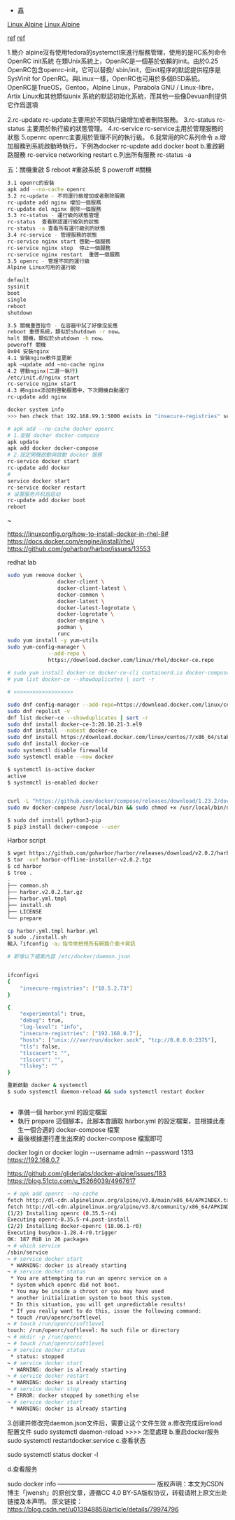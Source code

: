 * [舙](http://rhel.idlls6wdbint.instruqt.io:8080/)

[Linux Alpine](https://www.cnblogs.com/jackadam/p/9290366.html)
[Linux Alpine](https://juejin.cn/post/7024096619318476814)

[ref](https://ithelp.ithome.com.tw/articles/10249640)
[ref](https://medium.com/starbugs/%E7%94%A8-harbor-%E6%9E%B6%E8%A8%AD%E7%A7%81%E6%9C%89-docker-%E5%80%89%E5%BA%AB-9e7eb2bbf769)

1.簡介
alpine沒有使用fedora的systemctl來進行服務管理，使用的是RC系列命令
OpenRC init系統
在類Unix系統上，OpenRC是一個基於依賴的init。由於0.25 OpenRC包含openrc-init，它可以替換/ sbin/init，但init程序的默認提供程序是SysVinit for OpenRC。與Linux一樣，OpenRC也可用於多個BSD系統。
OpenRC是TrueOS，Gentoo，Alpine Linux，Parabola GNU / Linux-libre，Artix Linux和其他類似unix 系統的默認初始化系統，而其他一些像Devuan則提供它作爲選項

2.rc-update
rc-update主要用於不同執行級增加或者刪除服務。
3.rc-status
rc-status 主要用於執行級的狀態管理。
4.rc-service
rc-service主用於管理服務的狀態
5.openrc
openrc主要用於管理不同的執行級。
6.我常用的RC系列命令
a.增加服務到系統啟動時執行，下例為docker
rc-update add docker boot
b.重啟網路服務
rc-service networking restart
c.列出所有服務
rc-status -a

五：關機重啟
$ reboot #重啟系統
$ poweroff #關機

```sh
3.1 openrc的安裝
apk add --no-cache openrc
3.2 rc-update - 不同運行級增加或者刪除服務
rc-update add nginx 增加一個服務
rc-update del nginx 刪除一個服務
3.3 rc-status - 運行級的狀態管理
rc-status  查看默認運行級別的狀態
rc-status -a 查看所有運行級別的狀態
3.4 rc-service - 管理服務的狀態
rc-service nginx start 啓動一個服務
rc-service nginx stop  停止一個服務
rc-service nginx restart  重啓一個服務
3.5 openrc - 管理不同的運行級
Alpine Linux可用的運行級

default
sysinit
boot
single
reboot
shutdown

3.5 關機重啓指令 - 在容器中試了好像沒反應
reboot 重啓系統，類似於shutdown -r now。
halt 關機，類似於shutdown -h now。
poweroff 關機
0x04 安裝nginx
4.1 安裝nginx軟件並更新
apk –update add –no-cache nginx
4.2 啓動nginx(二選一執行)
/etc/init.d/nginx start
rc-service nginx start
4.3 將nginx添加到啓動服務中，下次開機自動運行
rc-update add nginx

docker system info 
>>> hen check that 192.168.99.1:5000 exists in "insecure-registries" section
```


```sh
# apk add --no-cache docker openrc
# 1.安裝 docker docker-compose
apk update
apk add docker docker-compose
# 2.設定開機啟動與啟動 docker 服務
rc-service docker start
rc-update add docker
# 
service docker start
rc-service docker restart
# 设置服务开机自启动
rc-update add docker boot
reboot
```
~ 


https://linuxconfig.org/how-to-install-docker-in-rhel-8#
https://docs.docker.com/engine/install/rhel/
https://github.com/goharbor/harbor/issues/13553

redhat lab
```sh
sudo yum remove docker \
                docker-client \
                docker-client-latest \
                docker-common \
                docker-latest \
                docker-latest-logrotate \
                docker-logrotate \
                docker-engine \
                podman \
                runc
sudo yum install -y yum-utils
sudo yum-config-manager \
             --add-repo \
             https://download.docker.com/linux/rhel/docker-ce.repo       
             
# sudo yum install docker-ce docker-ce-cli containerd.io docker-compose-plugin
# yum list docker-ce --showduplicates | sort -r

# >>>>>>>>>>>>>>>>>>>

sudo dnf config-manager --add-repo=https://download.docker.com/linux/centos/docker-ce.repo
sudo dnf repolist -v
dnf list docker-ce --showduplicates | sort -r
sudo dnf install docker-ce-3:20.10.21-3.el9
sudo dnf install --nobest docker-ce
sudo dnf install https://download.docker.com/linux/centos/7/x86_64/stable/Packages/containerd.io-1.2.6-3.3.el7.x86_64.rpm
sudo dnf install docker-ce
sudo systemctl disable firewalld
sudo systemctl enable --now docker

$ systemctl is-active docker
active
$ systemctl is-enabled docker


curl -L "https://github.com/docker/compose/releases/download/1.23.2/docker-compose-$(uname -s)-$(uname -m)" -o docker-compose
sudo mv docker-compose /usr/local/bin && sudo chmod +x /usr/local/bin/docker-compose

$ sudo dnf install python3-pip
$ pip3 install docker-compose --user
```


Harbor script

```sh
$ wget https://github.com/goharbor/harbor/releases/download/v2.0.2/harbor-offline-installer-v2.0.2.tgz
$ tar -xvf harbor-offline-installer-v2.0.2.tgz
$ cd harbor
$ tree .
.
├── common.sh
├── harbor.v2.0.2.tar.gz
├── harbor.yml.tmpl
├── install.sh
├── LICENSE
└── prepare

cp harbor.yml.tmpl harbor.yml
$ sudo ./install.sh
輸入「ifconfig -a」指令來檢視所有網路介面卡資訊

# 新增以下檔案內容 /etc/docker/daemon.json


ifconfigvi
{
    "insecure-registries": ["10.5.2.73"]
}

{
    "experimental": true,
    "debug": true,
    "log-level": "info",
    "insecure-registries": ["192.168.0.7"],
    "hosts": ["unix:///var/run/docker.sock", "tcp://0.0.0.0:2375"],
    "tls": false,
    "tlscacert": "",
    "tlscert": "",
    "tlskey": ""
}    

重新啟動 docker & systemctl
$ sudo systemctl daemon-reload && sudo systemctl restart docker



```
* 準備一個 harbor.yml 的設定檔案
* 執行 prepare 這個腳本，此腳本會讀取 harbor.yml 的設定檔案，並根據此產生一個合適的 docker-compose 檔案
* 最後根據運行產生出來的 docker-compose 檔案即可

docker login <Your Harbor Domain> or <IP>
docker login --username admin --password 1313  https://192.168.0.7

https://github.com/gliderlabs/docker-alpine/issues/183
https://blog.51cto.com/u_15266039/4967617

```sh
~ # apk add openrc --no-cache
fetch http://dl-cdn.alpinelinux.org/alpine/v3.8/main/x86_64/APKINDEX.tar.gz
fetch http://dl-cdn.alpinelinux.org/alpine/v3.8/community/x86_64/APKINDEX.tar.gz
(1/2) Installing openrc (0.35.5-r4)
Executing openrc-0.35.5-r4.post-install
(2/2) Installing docker-openrc (18.06.1-r0)
Executing busybox-1.28.4-r0.trigger
OK: 187 MiB in 26 packages
~ # which service
/sbin/service
~ # service docker start
 * WARNING: docker is already starting
~ # service docker status
 * You are attempting to run an openrc service on a
 * system which openrc did not boot.
 * You may be inside a chroot or you may have used
 * another initialization system to boot this system.
 * In this situation, you will get unpredictable results!
 * If you really want to do this, issue the following command:
 * touch /run/openrc/softlevel
~ # touch /run/openrc/softlevel
touch: /run/openrc/softlevel: No such file or directory
~ # mkdir -p /run/openrc
~ # touch /run/openrc/softlevel
~ # service docker status
 * status: stopped
~ # service docker start
 * WARNING: docker is already starting
~ # service docker restart
 * WARNING: docker is already starting
~ # service docker stop
 * ERROR: docker stopped by something else
~ # service docker start
 * WARNING: docker is already starting
```


3.创建并修改完daemon.json文件后，需要让这个文件生效
a.修改完成后reload配置文件
sudo systemctl daemon-reload >>>> 怎麼處理
b.重启docker服务
sudo systemctl restartdocker.service
c.查看状态

sudo systemctl status docker -l

d.查看服务

sudo docker info
————————————————
版权声明：本文为CSDN博主「jwensh」的原创文章，遵循CC 4.0 BY-SA版权协议，转载请附上原文出处链接及本声明。
原文链接：https://blog.csdn.net/u013948858/article/details/79974796

